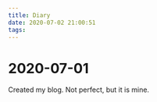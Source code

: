 ```yaml
---
title: Diary
date: 2020-07-02 21:00:51
tags:
---
```


# 2020-07-01
Created my blog. Not perfect, but it is mine.
